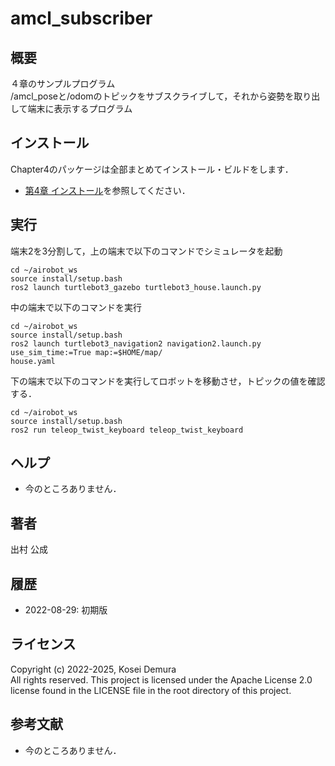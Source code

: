 # amcl_subscriber
## 概要
４章のサンプルプログラム  
/amcl_poseと/odomのトピックをサブスクライブして，それから姿勢を取り出して端末に表示するプログラム


## インストール
Chapter4のパッケージは全部まとめてインストール・ビルドをします．
- [第4章 インストール](https://github.com/AI-Robot-Book-Humble/chapter4)を参照してください．


## 実行
端末2を3分割して，上の端末で以下のコマンドでシミュレータを起動
```
cd ~/airobot_ws
source install/setup.bash
ros2 launch turtlebot3_gazebo turtlebot3_house.launch.py  
```

中の端末で以下のコマンドを実行
```
cd ~/airobot_ws
source install/setup.bash
ros2 launch turtlebot3_navigation2 navigation2.launch.py use_sim_time:=True map:=$HOME/map/
house.yaml
```

下の端末で以下のコマンドを実行してロボットを移動させ，トピックの値を確認する．
```
cd ~/airobot_ws
source install/setup.bash
ros2 run teleop_twist_keyboard teleop_twist_keyboard
```


## ヘルプ
- 今のところありません．
 
## 著者
出村 公成


## 履歴
- 2022-08-29: 初期版


## ライセンス
Copyright (c) 2022-2025, Kosei Demura  
All rights reserved. This project is licensed under the Apache License 2.0 license found in the LICENSE file in the root directory of this project.


## 参考文献
- 今のところありません．
